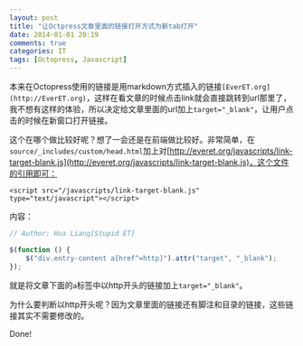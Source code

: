 ```yaml
---
layout: post
title: "让Octpress文章里面的链接打开方式为新tab打开"
date: 2014-01-01 20:19
comments: true
categories: IT
tags: [Octopress, Javascript]
---
```


本来在Octopress使用的链接是用markdown方式插入的链接`[EverET.org](http://EverET.org)`，这样在看文章的时候点击link就会直接跳转到url那里了，我不想有这样的体验，所以决定给文章里面的url加上`target="_blank"`，让用户点击的时候在新窗口打开链接。

这个在哪个做比较好呢？想了一会还是在前端做比较好。非常简单，在`source/_includes/custom/head.html`加上对[http://everet.org/javascripts/link-target-blank.js](http://everet.org/javascripts/link-target-blank.js)，这个文件的引用即可：

`<script src="/javascripts/link-target-blank.js" type="text/javascript"></script>`

内容：

``` javascript
// Author: Hua Liang[Stupid ET]

$(function () {
    $("div.entry-content a[href^=http]").attr("target", "_blank");
});
```

就是将文章下面的`a`标签中以http开头的链接加上`target="_blank"`。

为什么要判断以http开头呢？因为文章里面的链接还有脚注和目录的链接，这些链接其实不需要修改的。

Done!

